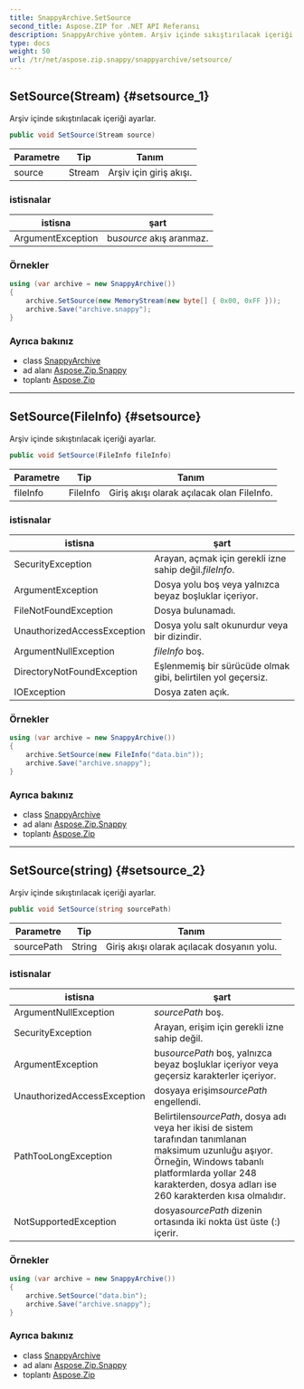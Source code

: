 ```yaml
---
title: SnappyArchive.SetSource
second_title: Aspose.ZIP for .NET API Referansı
description: SnappyArchive yöntem. Arşiv içinde sıkıştırılacak içeriği ayarlar.
type: docs
weight: 50
url: /tr/net/aspose.zip.snappy/snappyarchive/setsource/
---
```

## SetSource(Stream) {#setsource_1}

Arşiv içinde sıkıştırılacak içeriği ayarlar.

```csharp
public void SetSource(Stream source)
```

| Parametre | Tip | Tanım |
| --- | --- | --- |
| source | Stream | Arşiv için giriş akışı. |

### istisnalar

| istisna | şart |
| --- | --- |
| ArgumentException | bu*source* akış aranmaz. |

### Örnekler

```csharp
using (var archive = new SnappyArchive())
{
    archive.SetSource(new MemoryStream(new byte[] { 0x00, 0xFF }));
    archive.Save("archive.snappy");
}
```

### Ayrıca bakınız

* class [SnappyArchive](../)
* ad alanı [Aspose.Zip.Snappy](../../snappyarchive/)
* toplantı [Aspose.Zip](../../../)

---

## SetSource(FileInfo) {#setsource}

Arşiv içinde sıkıştırılacak içeriği ayarlar.

```csharp
public void SetSource(FileInfo fileInfo)
```

| Parametre | Tip | Tanım |
| --- | --- | --- |
| fileInfo | FileInfo | Giriş akışı olarak açılacak olan FileInfo. |

### istisnalar

| istisna | şart |
| --- | --- |
| SecurityException | Arayan, açmak için gerekli izne sahip değil.*fileInfo*. |
| ArgumentException | Dosya yolu boş veya yalnızca beyaz boşluklar içeriyor. |
| FileNotFoundException | Dosya bulunamadı. |
| UnauthorizedAccessException | Dosya yolu salt okunurdur veya bir dizindir. |
| ArgumentNullException | *fileInfo* boş. |
| DirectoryNotFoundException | Eşlenmemiş bir sürücüde olmak gibi, belirtilen yol geçersiz. |
| IOException | Dosya zaten açık. |

### Örnekler

```csharp
using (var archive = new SnappyArchive()) 
{
    archive.SetSource(new FileInfo("data.bin"));
    archive.Save("archive.snappy");
}
```

### Ayrıca bakınız

* class [SnappyArchive](../)
* ad alanı [Aspose.Zip.Snappy](../../snappyarchive/)
* toplantı [Aspose.Zip](../../../)

---

## SetSource(string) {#setsource_2}

Arşiv içinde sıkıştırılacak içeriği ayarlar.

```csharp
public void SetSource(string sourcePath)
```

| Parametre | Tip | Tanım |
| --- | --- | --- |
| sourcePath | String | Giriş akışı olarak açılacak dosyanın yolu. |

### istisnalar

| istisna | şart |
| --- | --- |
| ArgumentNullException | *sourcePath* boş. |
| SecurityException | Arayan, erişim için gerekli izne sahip değil. |
| ArgumentException | bu*sourcePath* boş, yalnızca beyaz boşluklar içeriyor veya geçersiz karakterler içeriyor. |
| UnauthorizedAccessException | dosyaya erişim*sourcePath* engellendi. |
| PathTooLongException | Belirtilen*sourcePath*, dosya adı veya her ikisi de sistem tarafından tanımlanan maksimum uzunluğu aşıyor. Örneğin, Windows tabanlı platformlarda yollar 248 karakterden, dosya adları ise 260 karakterden kısa olmalıdır. |
| NotSupportedException | dosya*sourcePath* dizenin ortasında iki nokta üst üste (:) içerir. |

### Örnekler

```csharp
using (var archive = new SnappyArchive()) 
{
    archive.SetSource("data.bin");
    archive.Save("archive.snappy");
}
```

### Ayrıca bakınız

* class [SnappyArchive](../)
* ad alanı [Aspose.Zip.Snappy](../../snappyarchive/)
* toplantı [Aspose.Zip](../../../)


